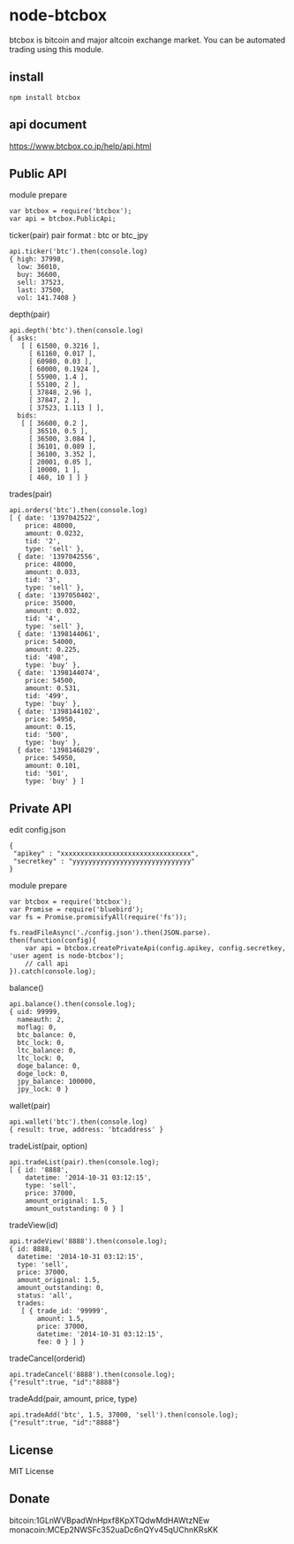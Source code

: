node-btcbox
===========

btcbox is bitcoin and major altcoin exchange market.
You can be automated trading using this module.  

install
-------

```
npm install btcbox
```

api document
------------
https://www.btcbox.co.jp/help/api.html

Public API
----------

module prepare
```
var btcbox = require('btcbox');
var api = btcbox.PublicApi;
```

ticker(pair)
pair format : btc or btc_jpy
```
api.ticker('btc').then(console.log)
{ high: 37998,
  low: 36010,
  buy: 36600,
  sell: 37523,
  last: 37500,
  vol: 141.7408 }
```

depth(pair)
```
api.depth('btc').then(console.log)
{ asks: 
   [ [ 61500, 0.3216 ],
     [ 61160, 0.017 ],
     [ 60980, 0.03 ],
     [ 60000, 0.1924 ],
     [ 55900, 1.4 ],
     [ 55100, 2 ],
     [ 37848, 2.96 ],
     [ 37847, 2 ],
     [ 37523, 1.113 ] ],
  bids: 
   [ [ 36600, 0.2 ],
     [ 36510, 0.5 ],
     [ 36500, 3.084 ],
     [ 36101, 0.089 ],
     [ 36100, 3.352 ],
     [ 20001, 0.05 ],
     [ 10000, 1 ],
     [ 460, 10 ] ] }
```

trades(pair)
```
api.orders('btc').then(console.log)
[ { date: '1397042522',
    price: 48000,
    amount: 0.0232,
    tid: '2',
    type: 'sell' },
  { date: '1397042556',
    price: 48000,
    amount: 0.033,
    tid: '3',
    type: 'sell' },
  { date: '1397050402',
    price: 35000,
    amount: 0.032,
    tid: '4',
    type: 'sell' },
  { date: '1398144061',
    price: 54000,
    amount: 0.225,
    tid: '498',
    type: 'buy' },
  { date: '1398144074',
    price: 54500,
    amount: 0.531,
    tid: '499',
    type: 'buy' },
  { date: '1398144102',
    price: 54950,
    amount: 0.15,
    tid: '500',
    type: 'buy' },
  { date: '1398146829',
    price: 54950,
    amount: 0.101,
    tid: '501',
    type: 'buy' } ]
```

Private API
-----------

edit config.json
```
{
 "apikey" : "xxxxxxxxxxxxxxxxxxxxxxxxxxxxxxxxx",
 "secretkey" : "yyyyyyyyyyyyyyyyyyyyyyyyyyyyyy"
}
```

module prepare
```
var btcbox = require('btcbox');
var Promise = require('bluebird');
var fs = Promise.promisifyAll(require('fs'));

fs.readFileAsync('./config.json').then(JSON.parse).
then(function(config){
    var api = btcbox.createPrivateApi(config.apikey, config.secretkey, 'user agent is node-btcbox');
    // call api
}).catch(console.log);
```

balance()
```
api.balance().then(console.log);
{ uid: 99999,
  nameauth: 2,
  moflag: 0,
  btc_balance: 0,
  btc_lock: 0,
  ltc_balance: 0,
  ltc_lock: 0,
  doge_balance: 0,
  doge_lock: 0,
  jpy_balance: 100000,
  jpy_lock: 0 }
```

wallet(pair)
```
api.wallet('btc').then(console.log)
{ result: true, address: 'btcaddress' }
```

tradeList(pair, option)
```
api.tradeList(pair).then(console.log);
[ { id: '8888',
    datetime: '2014-10-31 03:12:15',
    type: 'sell',
    price: 37000,
    amount_original: 1.5,
    amount_outstanding: 0 } ]
```

tradeView(id)
```
api.tradeView('8888').then(console.log);
{ id: 8888,
  datetime: '2014-10-31 03:12:15',
  type: 'sell',
  price: 37000,
  amount_original: 1.5,
  amount_outstanding: 0,
  status: 'all',
  trades: 
   [ { trade_id: '99999',
       amount: 1.5,
       price: 37000,
       datetime: '2014-10-31 03:12:15',
       fee: 0 } ] }
```

tradeCancel(orderid)
```
api.tradeCancel('8888').then(console.log);
{"result":true, "id":"8888"}
```

tradeAdd(pair, amount, price, type)
```
api.tradeAdd('btc', 1.5, 37000, 'sell').then(console.log);
{"result":true, "id":"8888"}
```


License
-------

MIT License

Donate
------
bitcoin:1GLnWVBpadWnHpxf8KpXTQdwMdHAWtzNEw  
monacoin:MCEp2NWSFc352uaDc6nQYv45qUChnKRsKK  


